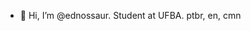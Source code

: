 - 👋 Hi, I’m @ednossaur. Student at UFBA. ptbr, en, cmn

<!---
ednossaur/ednossaur is a ✨ special ✨ repository because its `README.md` (this file) appears on your GitHub profile.
You can click the Preview link to take a look at your changes.
--->
